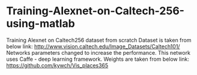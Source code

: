 # Training-Alexnet-on-Caltech-256-using-matlab
Training  Alexnet on Caltech256 dataset from scratch
Dataset is taken from below link:
http://www.vision.caltech.edu/Image_Datasets/Caltech101/
Networks parameters changed to increase the performance.
This network uses Caffe - deep learning framework.
Weights are taken from below link:
https://github.com/kywch/Vis_places365
